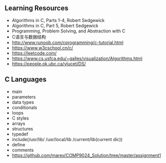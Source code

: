 ## Learning Resources
* Algorithms in C, Parts 1-4, Robert Sedgewick
* Algorithms in C, Part 5, Robert Sedgewick
* Programming, Problem Solving, and Abstraction with C
* C语言与数据结构
* http://www.runoob.com/cprogramming/c-tutorial.html
* https://www.w3cschool.cn/c/
* https://leetcode.com/
* https://www.cs.usfca.edu/~galles/visualization/Algorithms.html
* https://people.ok.ubc.ca/ylucet/DS/

## C Languages
* main
* parameters
* data types
* conditionals
* loops
* C styles
* arrays
* structures
* typedef 
* include(/usr/lib/ /usr/local/lib /current/lib(current dic))
* define
* comments
* https://github.com/marey/COMP9024_Solution/tree/master/assignment1